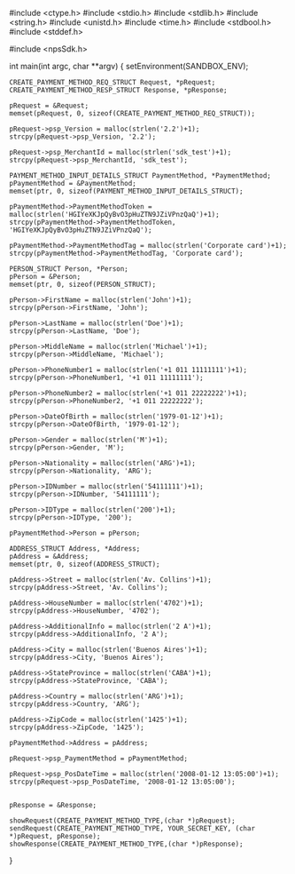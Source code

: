 #include <ctype.h>
#include <stdio.h>
#include <stdlib.h>
#include <string.h>
#include <unistd.h>
#include <time.h>
#include <stdbool.h>
#include <stddef.h>

#include <npsSdk.h>

int main(int argc, char **argv) {
    setEnvironment(SANDBOX_ENV);

    CREATE_PAYMENT_METHOD_REQ_STRUCT Request, *pRequest;
    CREATE_PAYMENT_METHOD_RESP_STRUCT Response, *pResponse;

    pRequest = &Request;
    memset(pRequest, 0, sizeof(CREATE_PAYMENT_METHOD_REQ_STRUCT));

    pRequest->psp_Version = malloc(strlen('2.2')+1);
    strcpy(pRequest->psp_Version, '2.2');

    pRequest->psp_MerchantId = malloc(strlen('sdk_test')+1);
    strcpy(pRequest->psp_MerchantId, 'sdk_test');

    PAYMENT_METHOD_INPUT_DETAILS_STRUCT PaymentMethod, *PaymentMethod;
    pPaymentMethod = &PaymentMethod;
    memset(ptr, 0, sizeof(PAYMENT_METHOD_INPUT_DETAILS_STRUCT);

    pPaymentMethod->PaymentMethodToken = malloc(strlen('HGIYeXKJpQyBvO3pHuZTN9JZiVPnzQaQ')+1);
    strcpy(pPaymentMethod->PaymentMethodToken, 'HGIYeXKJpQyBvO3pHuZTN9JZiVPnzQaQ');

    pPaymentMethod->PaymentMethodTag = malloc(strlen('Corporate card')+1);
    strcpy(pPaymentMethod->PaymentMethodTag, 'Corporate card');

    PERSON_STRUCT Person, *Person;
    pPerson = &Person;
    memset(ptr, 0, sizeof(PERSON_STRUCT);

    pPerson->FirstName = malloc(strlen('John')+1);
    strcpy(pPerson->FirstName, 'John');

    pPerson->LastName = malloc(strlen('Doe')+1);
    strcpy(pPerson->LastName, 'Doe');

    pPerson->MiddleName = malloc(strlen('Michael')+1);
    strcpy(pPerson->MiddleName, 'Michael');

    pPerson->PhoneNumber1 = malloc(strlen('+1 011 11111111')+1);
    strcpy(pPerson->PhoneNumber1, '+1 011 11111111');

    pPerson->PhoneNumber2 = malloc(strlen('+1 011 22222222')+1);
    strcpy(pPerson->PhoneNumber2, '+1 011 22222222');

    pPerson->DateOfBirth = malloc(strlen('1979-01-12')+1);
    strcpy(pPerson->DateOfBirth, '1979-01-12');

    pPerson->Gender = malloc(strlen('M')+1);
    strcpy(pPerson->Gender, 'M');

    pPerson->Nationality = malloc(strlen('ARG')+1);
    strcpy(pPerson->Nationality, 'ARG');

    pPerson->IDNumber = malloc(strlen('54111111')+1);
    strcpy(pPerson->IDNumber, '54111111');

    pPerson->IDType = malloc(strlen('200')+1);
    strcpy(pPerson->IDType, '200');

    pPaymentMethod->Person = pPerson;

    ADDRESS_STRUCT Address, *Address;
    pAddress = &Address;
    memset(ptr, 0, sizeof(ADDRESS_STRUCT);

    pAddress->Street = malloc(strlen('Av. Collins')+1);
    strcpy(pAddress->Street, 'Av. Collins');

    pAddress->HouseNumber = malloc(strlen('4702')+1);
    strcpy(pAddress->HouseNumber, '4702');

    pAddress->AdditionalInfo = malloc(strlen('2 A')+1);
    strcpy(pAddress->AdditionalInfo, '2 A');

    pAddress->City = malloc(strlen('Buenos Aires')+1);
    strcpy(pAddress->City, 'Buenos Aires');

    pAddress->StateProvince = malloc(strlen('CABA')+1);
    strcpy(pAddress->StateProvince, 'CABA');

    pAddress->Country = malloc(strlen('ARG')+1);
    strcpy(pAddress->Country, 'ARG');

    pAddress->ZipCode = malloc(strlen('1425')+1);
    strcpy(pAddress->ZipCode, '1425');

    pPaymentMethod->Address = pAddress;

    pRequest->psp_PaymentMethod = pPaymentMethod;

    pRequest->psp_PosDateTime = malloc(strlen('2008-01-12 13:05:00')+1);
    strcpy(pRequest->psp_PosDateTime, '2008-01-12 13:05:00');


    pResponse = &Response;

    showRequest(CREATE_PAYMENT_METHOD_TYPE,(char *)pRequest);
    sendRequest(CREATE_PAYMENT_METHOD_TYPE, YOUR_SECRET_KEY, (char *)pRequest, pResponse);
    showResponse(CREATE_PAYMENT_METHOD_TYPE,(char *)pResponse);
}
